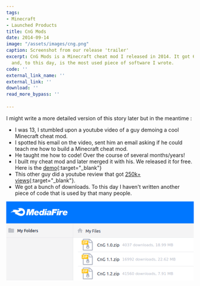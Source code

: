 ```yaml
---
tags:
- Minecraft
- Launched Products
title: CnG Mods
date: 2014-09-14
image: "/assets/images/cng.png"
caption: Screenshot from our release 'trailer'
excerpt: CnG Mods is a Minecraft cheat mod I released in 2014. It got 60k+ downloads,
  and, to this day, is the most used piece of software I wrote.
code: ''
external_link_name: ''
external_link: ''
download: ''
read_more_bypass: ''

---
```

I might write a more detailed version of this story later but in the meantime :

* I was 13, I stumbled upon a youtube video of a guy demoing a cool Minecraft cheat mod.
* I spotted his email on the video, sent him an email asking if he could teach me how to build a Minecraft cheat mod.
* He taught me how to code! Over the course of several months/years!
* I built my cheat mod and later merged it with his. We released it for free. Here is the [demo](https://www.youtube.com/watch?v=eDS0Vm_zNik){:target="_blank"}
* This other guy did a youtube review that got [250k+ views](https://www.youtube.com/watch?v=A08b88tbsAM){:target="_blank"}.
* We got a bunch of downloads. To this day I haven't written another piece of code that is used by that many people.

![](/assets/images/mf.png)
